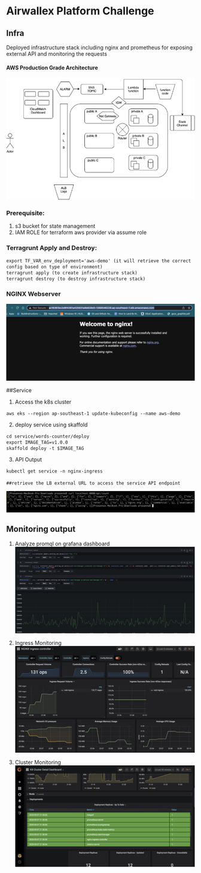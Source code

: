 # Airwallex Platform Challenge

## Infra
Deployed infrastructure stack including nginx and prometheus for exposing external API and monitoring the requests

#### AWS Production Grade Architecture

![Alt text](https://github.com/prasanna12510/airwallex-platform-challenge/blob/main/docs/img/APIArchicture.png?raw=true "AWSArchitecture")

### Prerequisite:
1. s3 bucket for state management
2. IAM ROLE for terraform aws provider via assume role

### Terragrunt Apply and Destroy:
```shell
export TF_VAR_env_deployment='aws-demo' (it will retrieve the correct config based on type of environment)
terragrunt apply (to create infrastructure stack)
terragrunt destroy (to destroy infrastructure stack)

```

### NGINX Webserver
![Alt text](https://github.com/prasanna12510/airwallex-platform-challenge/blob/main/docs/img/nginx-webserver.png?raw=true "AWSArchitecture")


##Service

1. Access the k8s cluster
```shell
aws eks --region ap-southeast-1 update-kubeconfig --name aws-demo
```
2. deploy service using skaffold
```shell
cd service/words-counter/deploy
export IMAGE_TAG=v1.0.0
skaffold deploy -t $IMAGE_TAG
```
3. API Output
``` shell
kubectl get service -n nginx-ingress

##retrieve the LB external URL to access the service API endpoint
```
![Alt text](https://github.com/prasanna12510/airwallex-platform-challenge/blob/main/docs/img/word-frequency.png?raw=true "AWSArchitecture")

## Monitoring output
1. Analyze promql on grafana dashboard
![Alt text](https://github.com/prasanna12510/hyphen-platform-challenge/blob/main/doc/img/metrics-grafana.png?raw=true "Grafana")

2. Ingress Monitoring
![Alt text](https://github.com/prasanna12510/hyphen-platform-challenge/blob/main/doc/img/ingress-monitoring.png?raw=true "Ingress Monitoring")

3. Cluster Monitoring
![Alt text](https://github.com/prasanna12510/hyphen-platform-challenge/blob/main/doc/img/clusterdetail.png?raw=true "K8s Cluster Monitoring")
